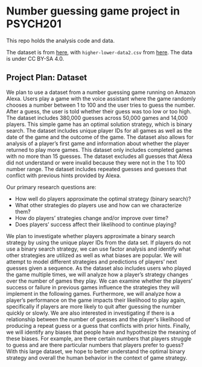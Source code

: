 # Number guessing game project in PSYCH201
This repo holds the analysis code and data. 

The dataset is from [here](https://www.kaggle.com/sdobson46/higher-or-lower-game), with `higher-lower-data2.csv` from [here](https://github.com/samdobson/guessing-game-ml-dataset). The data is under CC BY-SA 4.0.

## Project Plan: Dataset

We plan to use a dataset from a number guessing game running on Amazon Alexa. Users play a game with the voice assistant where the game randomly chooses a number between 1 to 100 and the user tries to guess the number. After a guess, the user is told whether their guess was too low or too high. The dataset includes 380,000 guesses across 50,000 games and 14,000 players. This simple game has an optimal solution strategy, which is binary search. The dataset includes unique player IDs for all games as well as the date of the game and the outcome of the game. The dataset also allows for analysis of a player’s first game and information about whether the player returned to play more games. This dataset only includes completed games with no more than 15 guesses. The dataset excludes all guesses that Alexa did not understand or were invalid because they were not in the 1 to 100 number range. The dataset includes repeated guesses and guesses that conflict with previous hints provided by Alexa. 

Our primary research questions are:
* How well do players approximate the optimal strategy (binary search)?
* What other strategies do players use and how can we characterize them?
* How do players’ strategies change and/or improve over time?
* Does players’ success affect their likelihood to continue playing?

We plan to investigate whether players approximate a binary search strategy by using the unique player IDs from the data set. If players do not use a binary search strategy, we can use factor analysis and identify what other strategies are utilized as well as what biases are popular. We will attempt to model different strategies and predictions of players’ next guesses given a sequence. As the dataset also includes users who played the game multiple times, we will analyze how a player’s strategy changes over the number of games they play. We can examine whether the players’ success or failure in previous games influence the strategies they will implement in the following games. Furthermore, we will analyze how a player’s performance on the game impacts their likelihood to play again, specifically if players are more likely to quit after guessing the number quickly or slowly. We are also interested in investigating if there is a relationship between the number of guesses and the player's likelihood of producing a repeat guess or a guess that conflicts with prior hints. Finally, we will identify any biases that people have and hypothesize the meaning of these biases. For example, are there certain numbers that players struggle to guess and are there particular numbers that players prefer to guess? With this large dataset, we hope to better understand the optimal binary strategy and overall the human behavior in the context of game strategy.
